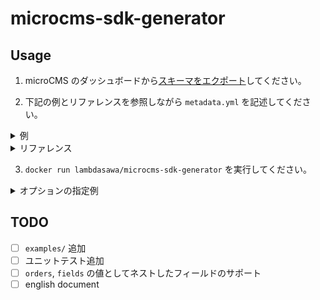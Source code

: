 # microcms-sdk-generator

## Usage

1. microCMS のダッシュボードから[スキーマをエクポート](https://document.microcms.io/manual/export-and-import-api-schema)してください。

2. 下記の例とリファレンスを参照しながら `metadata.yml` を記述してください。

<details>
  <summary>例</summary>

```yaml
info:
  service-id: my-blog-service
  base-path: ./schemas/ # カレントディレクトリを指定する場合、省略可能

apis:
  # 最も単純な例
  - name: users

  # 最も複雑な例
  - name: articles
    path: ./articles.json
    relations:
      author: user
    custom-fields:
      ogp: meta

  # オブジェクト形式の API の例
  - name: popular-articles
    form: object
```
</details>

<details>
  <summary>リファレンス</summary>

### `info.service-id`

サービスの ID を指定してください。

API のエンドポイントが `https://my-service-name.microcms.io/api/v1/my-api-name` である場合は、 `my-service-name` を指定してください。

### `info.base-path`

microCMS のスキーマファイルが配置されているディレクトリを指定してください。

このフィールドは省略可能です。デフォルト値は `.` です。

### `apis.*.name`

API のエンドポイント名を指定してください。

API のエンドポイントが `https://my-service-name.microcms.io/apis/sellers/my-api-name` である場合は、 `my-api-name` を指定してください。

### `apis.*.path`

microCMS のスキーマファイルが配置されているファイルのパスを指定してください。

このフィールドは省略可能です。デフォルト値は `${info.base-path}/${apis.*.name}.json` のような値になります。

### `apis.*.form`

API 作成時に指定したレスポンスの形式を指定してください。

このフィールドには `list`, `object` のどちらかを指定してください。

このフィールドは省略可能です。デフォルト値は `list` です。

### `apis.*.relations`

API のリレーションを連想配列で指定してください。
連想配列のキーには API のエンドポイント名 (つまり `apis.*.name`) を指定してください。
連想配列の値にはフィールド ID を指定してください。

例えば `articles` というオブジェクトが `users` というオブジェクトを `author` というフィールド名で持っている場合、以下のように記述してください。

```yaml
apis:
  users:
    # other fields...
  articles:
    relations:
      author: user
      # other fields...
```

他の API とのリレーションが無い場合、このフィールドは省略可能です。

カスタムフィールドは `apis.*.relations` で指定する必要はありません。

### `apis.*.custom-fields`

API で使用しているカスタムフィールドの使用箇所を指定する連想配列です。
連想配列のキーにはフィールド ID を指定してください。
連想配列の値にはカスタムフィールド ID を指定してください。

例えば `users` というオブジェクトが `sns` というカスタムフィールドを `twitter`, `facebook` というフィールド名で持っている場合、以下のように記述してください。

```yaml
apis:
  contents:
    custom-fields:
      twitter: sns
      facebook: sns
    # other fields...
```

カスタムフィールドが存在しない場合、このフィールドは省略可能です。
</details>

3. `docker run lambdasawa/microcms-sdk-generator` を実行してください。 

<details>
  <summary>オプションの指定例</summary>

```sh
# このようなディレクトリ構造があるとき…
$ tree
  .
  └── microcms
      ├── metadata.yml         # ステップ 2 で作成したファイル 
      └── schemas              # microCMS からエクスポートしたスキーマファイルがあるディレクトリ 
          ├── articles.json
          ├── setting.json
          └── users.json

# このようなオプションでコマンドを実行すると…
$ docker run \
    --rm \
    --volume $PWD/microcms/:/app/microcms/ \
    --env METADATA_PATH=/app/microcms/metadata.yml \
    --env OUTPUT_PATH=/app/microcms/ \
    lambdasawa/microcms-sdk-generator \
    --generator-name typescript-fetch \
    --additional-properties=typescriptThreePlus=true,allowUnicodeIdentifiers=true

# このようにファイルが生成されます。
$ tree
  .
  └── microcms
      ├── apis
      │   ├── ArticlesApi.ts
      │   ├── SettingApi.ts
      │   ├── UsersApi.ts
      │   └── index.ts
      ├── index.ts
      ├── metadata.yml
      ├── models
      │   ├── Articles.ts
      │   ├── ArticlesCreateRequest.ts
      │   ├── ArticlesList.ts
      │   ├── ArticlesPatchRequest.ts
      │   ├── CommonUpdateResult.ts
      │   ├── Setting.ts
      │   ├── SettingCreateRequest.ts
      │   ├── SettingList.ts
      │   ├── SettingPatchRequest.ts
      │   ├── Users.ts
      │   ├── UsersCreateRequest.ts
      │   ├── UsersIcon.ts
      │   ├── UsersList.ts
      │   ├── UsersPatchRequest.ts
      │   ├── UsersSns.ts
      │   └── index.ts
      ├── runtime.ts
      └── schemas
          ├── articles.json
          ├── setting.json
          └── users.json
```

末尾の引数は [`openapi-generator` の `generate` コマンド](https://openapi-generator.tech/docs/usage#generate) に渡されます。
</details>

## TODO

- [ ] `examples/` 追加
- [ ] ユニットテスト追加
- [ ] `orders`, `fields` の値としてネストしたフィールドのサポート
- [ ] english document
